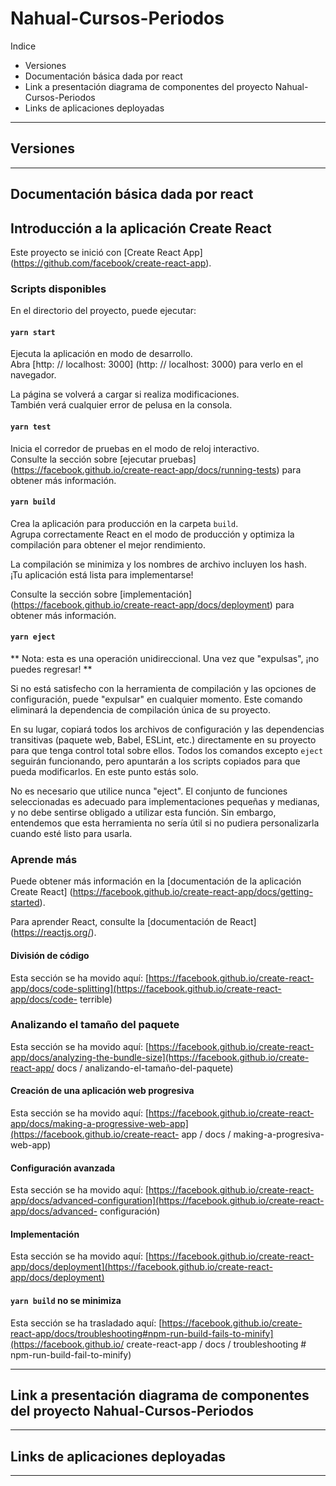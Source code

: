 # Nahual-Cursos-Periodos

Indice
- Versiones
- Documentación básica dada por react
- Link a presentación diagrama de componentes del proyecto Nahual-Cursos-Periodos
- Links de aplicaciones deployadas

----------------------------------------------------------------------------------------------------------------------------------------------------------

## Versiones

----------------------------------------------------------------------------------------------------------------------------------------------------------
## Documentación básica dada por react

## Introducción a la aplicación Create React

Este proyecto se inició con [Create React App] (https://github.com/facebook/create-react-app).

### Scripts disponibles

En el directorio del proyecto, puede ejecutar:

#### `yarn start`

Ejecuta la aplicación en modo de desarrollo. \
Abra [http: // localhost: 3000] (http: // localhost: 3000) para verlo en el navegador.

La página se volverá a cargar si realiza modificaciones. \
También verá cualquier error de pelusa en la consola.

#### `yarn test`

Inicia el corredor de pruebas en el modo de reloj interactivo. \
Consulte la sección sobre [ejecutar pruebas] (https://facebook.github.io/create-react-app/docs/running-tests) para obtener más información.

#### `yarn build`

Crea la aplicación para producción en la carpeta `build`. \
Agrupa correctamente React en el modo de producción y optimiza la compilación para obtener el mejor rendimiento.

La compilación se minimiza y los nombres de archivo incluyen los hash. \
¡Tu aplicación está lista para implementarse!

Consulte la sección sobre [implementación] (https://facebook.github.io/create-react-app/docs/deployment) para obtener más información.

#### `yarn eject`

** Nota: esta es una operación unidireccional. Una vez que "expulsas", ¡no puedes regresar! **

Si no está satisfecho con la herramienta de compilación y las opciones de configuración, puede "expulsar" en cualquier momento. Este comando eliminará la dependencia de compilación única de su proyecto.

En su lugar, copiará todos los archivos de configuración y las dependencias transitivas (paquete web, Babel, ESLint, etc.) directamente en su proyecto para que tenga control total sobre ellos. Todos los comandos excepto `eject` seguirán funcionando, pero apuntarán a los scripts copiados para que pueda modificarlos. En este punto estás solo.

No es necesario que utilice nunca "eject". El conjunto de funciones seleccionadas es adecuado para implementaciones pequeñas y medianas, y no debe sentirse obligado a utilizar esta función. Sin embargo, entendemos que esta herramienta no sería útil si no pudiera personalizarla cuando esté listo para usarla.

### Aprende más

Puede obtener más información en la [documentación de la aplicación Create React] (https://facebook.github.io/create-react-app/docs/getting-started).

Para aprender React, consulte la [documentación de React] (https://reactjs.org/).

#### División de código

Esta sección se ha movido aquí: [https://facebook.github.io/create-react-app/docs/code-splitting](https://facebook.github.io/create-react-app/docs/code- terrible)

### Analizando el tamaño del paquete

Esta sección se ha movido aquí: [https://facebook.github.io/create-react-app/docs/analyzing-the-bundle-size](https://facebook.github.io/create-react-app/ docs / analizando-el-tamaño-del-paquete)

#### Creación de una aplicación web progresiva

Esta sección se ha movido aquí: [https://facebook.github.io/create-react-app/docs/making-a-progressive-web-app](https://facebook.github.io/create-react- app / docs / making-a-progresiva-web-app)

#### Configuración avanzada

Esta sección se ha movido aquí: [https://facebook.github.io/create-react-app/docs/advanced-configuration](https://facebook.github.io/create-react-app/docs/advanced- configuración)

#### Implementación

Esta sección se ha movido aquí: [https://facebook.github.io/create-react-app/docs/deployment](https://facebook.github.io/create-react-app/docs/deployment)

#### `yarn build` no se minimiza

Esta sección se ha trasladado aquí: [https://facebook.github.io/create-react-app/docs/troubleshooting#npm-run-build-fails-to-minify](https://facebook.github.io/ create-react-app / docs / troubleshooting # npm-run-build-fail-to-minify)

----------------------------------------------------------------------------------------------------------------------------------------------------------
## Link a presentación diagrama de componentes del proyecto Nahual-Cursos-Periodos

----------------------------------------------------------------------------------------------------------------------------------------------------------
## Links de aplicaciones deployadas

----------------------------------------------------------------------------------------------------------------------------------------------------------

